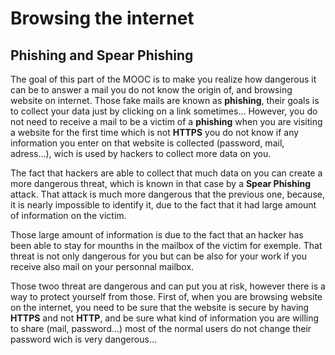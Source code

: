 # Browsing the internet

## Phishing and Spear Phishing

The goal of this part of the MOOC is to make you realize how dangerous it can be to answer a mail you do not know the origin of, and browsing website on internet.
Those fake mails are known as **phishing**, their goals is to collect your data just by clicking on a link sometimes...
However, you do not need to receive a mail to be a victim of a **phishing** when you are visiting a website for the first time which is not **HTTPS**
you do not know if any information you enter on that website is collected (password, mail, adress...), wich is used by hackers to collect more data on you.

The fact that hackers are able to collect that much data on you can create a more dangerous threat, which is known in that case by a **Spear Phishing** attack.
That attack is much more dangerous that the previous one, because, it is nearly impossible to identify it, due to the fact that it had large amount of information on the victim.

Those large amount of information is due to the fact that an hacker has been able to stay for mounths in the mailbox of the victim for exemple.
That threat is not only dangerous for you but can be also for your work if you receive also mail on your personnal mailbox.


Those twoo threat are dangerous and can put you at risk, however there is a way to protect yourself from those. First of, when you are browsing website on the internet,
you need to be sure that the website is secure by having **HTTPS** and not **HTTP**, and be sure what kind of information you are willing to share (mail, password...) most
of the normal users do not change their password wich is very dangerous... 